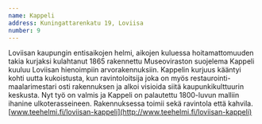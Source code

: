 ```yaml
---
name: Kappeli
address: Kuningattarenkatu 19, Loviisa
number: 9
---
```

Loviisan kaupungin entisaikojen helmi, aikojen kuluessa hoitamattomuuden takia kurjaksi kulahtanut 1865 rakennettu Museoviraston suojelema Kappeli kuuluu Loviisan hienoimpiin arvorakennuksiin. Kappelin kurjuus kääntyi kohti uutta kukoistusta, kun ravintoloitsija joka on myös restaurointi-maalarimestari osti rakennuksen ja alkoi visioida siitä kaupunkikulttuurin keskusta. Nyt työ on valmis ja Kappeli on palautettu 1800-luvun malliin ihanine ulkoterasseineen. Rakennuksessa toimii sekä ravintola että kahvila. [www.teehelmi.fi/loviisan-kappeli](http://www.teehelmi.fi/loviisan-kappeli)
